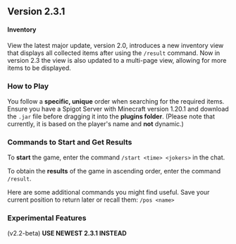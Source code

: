 ## Version 2.3.1
#### Inventory
View the latest major update, version 2.0, introduces a new inventory view that displays
all collected items after using the `/result` command.
Now in version 2.3 the view is also updated to a multi-page view, allowing for more items to be displayed.


### How to Play
You follow a **specific, unique** order when searching for the required items. 
Ensure you have a Spigot Server with Minecraft version 1.20.1 and download the
`.jar` file before dragging it into the **plugins folder**.
(Please note that currently, it is based on the player's name and **not** dynamic.)

### Commands to Start and Get Results

To **start** the game, enter the command `/start <time> <jokers>` in the chat.

To obtain the **results** of the game in ascending order, enter the command `/result`.

Here are some additional commands you might find useful.
Save your current position to return later or recall them:
`/pos <name>`

### Experimental Features
(v2.2-beta) **USE NEWEST 2.3.1
INSTEAD**